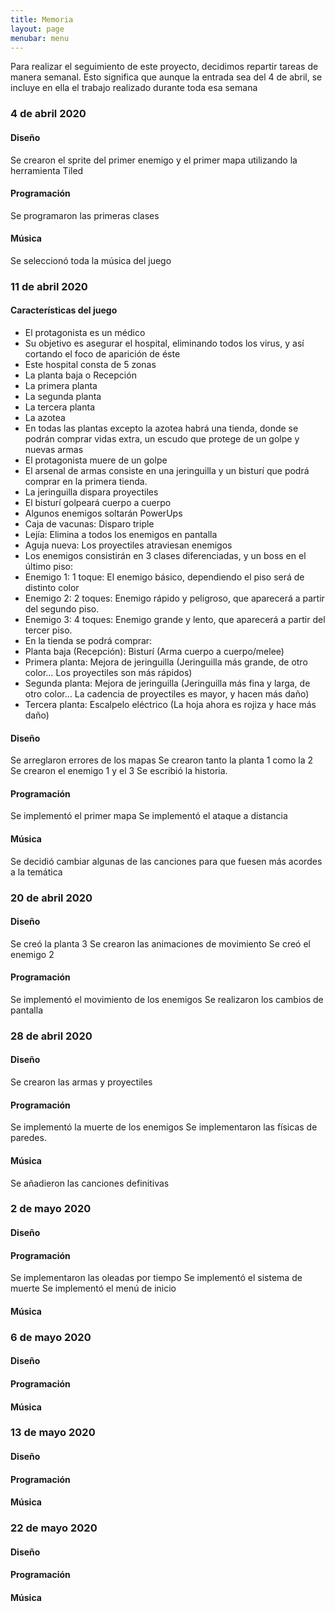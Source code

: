 ```yaml
---
title: Memoria
layout: page
menubar: menu
---
```

Para realizar el seguimiento de este proyecto, decidimos repartir tareas de manera semanal. 
Esto significa que aunque la entrada sea del 4 de abril, se incluye en ella el trabajo realizado durante toda esa semana

### 4 de abril 2020
#### Diseño
Se crearon el sprite del primer enemigo y el primer mapa utilizando la herramienta Tiled
#### Programación
Se programaron las primeras clases
#### Música
Se seleccionó toda la música del juego
### 11 de abril 2020
#### Características del juego
* El protagonista es un médico
* Su objetivo es asegurar el hospital, eliminando todos los virus, y así cortando el foco de aparición de éste
* Este hospital consta de 5 zonas
 * La planta baja o Recepción
 * La primera planta
 * La segunda planta
 * La tercera planta
 * La azotea
* En todas las plantas excepto la azotea habrá una tienda, donde se podrán comprar vidas extra, un escudo que protege de un golpe  y nuevas armas
* El protagonista muere de un golpe
* El arsenal de armas consiste en una jeringuilla y un bisturí que podrá comprar en la primera tienda.
 * La jeringuilla dispara proyectiles
 * El bisturí golpeará cuerpo a cuerpo
* Algunos enemigos soltarán PowerUps
 * Caja de vacunas: Disparo triple
 * Lejía: Elimina a todos los enemigos en pantalla
 * Aguja nueva: Los proyectiles atraviesan enemigos
* Los enemigos consistirán en 3 clases diferenciadas, y un boss en el último piso:
 * Enemigo 1: 1 toque: El enemigo básico, dependiendo el piso será de distinto color
 * Enemigo 2: 2 toques: Enemigo rápido y peligroso, que aparecerá a partir del segundo piso.
 * Enemigo 3: 4 toques: Enemigo grande y lento, que aparecerá a partir del tercer piso.
* En la tienda se podrá comprar:
 * Planta baja (Recepción): Bisturí (Arma cuerpo a cuerpo/melee)
 * Primera planta: Mejora de jeringuilla (Jeringuilla más grande, de otro color… Los proyectiles son más rápidos)
 * Segunda planta:  Mejora de jeringuilla (Jeringuilla más fina y larga, de otro color… La cadencia de proyectiles es mayor, y hacen más daño)
 * Tercera planta: Escalpelo eléctrico (La hoja ahora es rojiza y hace más daño)
#### Diseño
Se arreglaron errores de los mapas
Se crearon tanto la planta 1 como la 2
Se crearon el enemigo 1 y el 3
Se escribió la historia.
#### Programación
Se implementó el primer mapa
Se implementó el ataque a distancia
#### Música
Se decidió cambiar algunas de las canciones para que fuesen más acordes a la temática
### 20 de abril 2020
#### Diseño
Se creó la planta 3
Se crearon las animaciones de movimiento
Se creó el enemigo 2
#### Programación
Se implementó el movimiento de los enemigos
Se realizaron los cambios de pantalla
### 28 de abril 2020
#### Diseño
Se crearon las armas y proyectiles
#### Programación
Se implementó la muerte de los enemigos
Se implementaron las físicas de paredes.
#### Música
Se añadieron las canciones definitivas
### 2 de mayo 2020
#### Diseño
#### Programación
Se implementaron las oleadas por tiempo
Se implementó el sistema de muerte
Se implementó el menú de inicio
#### Música
### 6 de mayo 2020
#### Diseño
#### Programación
#### Música
### 13 de mayo 2020
#### Diseño
#### Programación
#### Música
### 22 de mayo 2020
#### Diseño
#### Programación
#### Música
